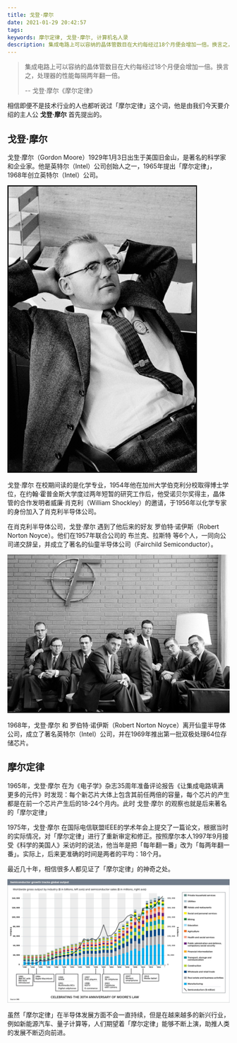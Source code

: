 ```yaml
---
title: 戈登·摩尔
date: 2021-01-29 20:42:57
tags:
keywords: 摩尔定律, 戈登·摩尔, 计算机名人录
description: 集成电路上可以容纳的晶体管数目在大约每经过18个月便会增加一倍。换言之，处理器的性能每隔两年翻一倍。
---
```


> 集成电路上可以容纳的晶体管数目在大约每经过18个月便会增加一倍。换言之，处理器的性能每隔两年翻一倍。
>
> -- 戈登·摩尔《摩尔定律》

相信即便不是技术行业的人也都听说过「摩尔定律」这个词，他是由我们今天要介绍的主人公 **戈登·摩尔** 首先提出的。

## 戈登·摩尔

戈登·摩尔（Gordon Moore）1929年1月3日出生于美国旧金山，是著名的科学家和企业家。他是英特尔（Intel）公司创始人之一，1965年提出「摩尔定律」，1968年创立英特尔（Intel）公司。

![](20210131-gordon-moore/gmoore.jpg)

戈登·摩尔 在校期间读的是化学专业，1954年他在加州大学伯克利分校取得博士学位，在约翰·霍普金斯大学度过两年短暂的研究工作后，他受诺贝尔奖得主，晶体管的合作发明者威廉·肖克利（William Shockley）的邀请，于1956年以化学专家的身份加入了肖克利半导体公司。

在肖克利半导体公司，戈登·摩尔 遇到了他后来的好友 罗伯特·诺伊斯（Robert Norton Noyce）。他们在1957年联合公司的 布兰克、拉斯特 等6个人，一同向公司递交辞呈，并成立了著名的仙童半导体公司（Fairchild Semiconductor）。

![](20210131-gordon-moore/The_Traitorous_Eight.jpg)

1968年，戈登·摩尔 和 罗伯特·诺伊斯（Robert Norton Noyce）离开仙童半导体公司，成立了著名英特尔（Intel）公司，并在1969年推出第一批双极处理64位存储芯片。

## 摩尔定律

1965年，戈登·摩尔 在为《电子学》杂志35周年准备评论报告《让集成电路填满更多的元件》时发现：每个新芯片大体上包含其前任两倍的容量，每个芯片的产生都是在前一个芯片产生后的18-24个月内。此时 戈登·摩尔 的观察也就是后来著名的「摩尔定律」

1975年，戈登·摩尔 在国际电信联盟IEEE的学术年会上提交了一篇论文，根据当时的实际情况，对「摩尔定律」进行了重新审定和修正。按照摩尔本人1997年9月接受《科学的美国人》采访时的说法，他当年是把「每年翻一番」改为「每两年翻一番」。实际上，后来更准确的时间是两者的平均：18个月。

最近几十年，相信很多人都见证了「摩尔定律」的神奇之处。

![](20210131-gordon-moore/moore_law.jpg)

虽然「摩尔定律」在半导体发展方面不会一直持续，但是在越来越多的新兴行业，例如新能源汽车、量子计算等，人们期望着「摩尔定律」能够不断上演，助推人类的发展不断迈向前进。